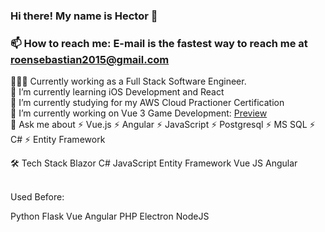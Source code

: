 ### Hi there! My name is Hector 👋


### 📫 How to reach me: E-mail is the fastest way to reach me at roensebastian2015@gmail.com


👨🏻‍💻  Currently working as a Full Stack Software Engineer.
<br />
🌱 I’m currently learning iOS Development and React <br />
🔭 I’m currently studying for my AWS Cloud Practioner Certification <br />
🔭 I’m currently working on Vue 3 Game Development: <a href="https://sebastian-boy.netlify.app">Preview</a> <br />
💬 Ask me about ⚡ Vue.js ⚡ Angular ⚡ JavaScript ⚡ Postgresql ⚡ MS SQL  ⚡ C# ⚡ Entity Framework
<br />

🛠  Tech Stack
Blazor C# JavaScript Entity Framework Vue JS Angular

<br />
Used Before:

Python Flask Vue Angular PHP Electron NodeJS


<!--
**lrgvdc9-1-1/lrgvdc9-1-1** is a ✨ _special_ ✨ repository because its `README.md` (this file) appears on your GitHub profile.

Here are some ideas to get you started:

- 🔭 I’m currently working on ...
- 🌱 I’m currently learning ...
- 👯 I’m looking to collaborate on ...
- 🤔 I’m looking for help with ...
- 💬 Ask me about ...
- 📫 How to reach me: ...
- 😄 Pronouns: ...
- ⚡ Fun fact: ...
-->
